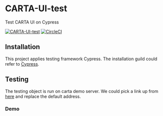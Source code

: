 # CARTA-UI-test
Test CARTA UI on Cypress

[![CARTA-UI-test](https://img.shields.io/endpoint?url=https://dashboard.cypress.io/badge/simple/1udw63/master&style=flat&logo=cypress)](https://dashboard.cypress.io/projects/1udw63/runs)
[![CircleCI](https://circleci.com/gh/circleci/circleci-docs.svg?style=svg)](https://circleci.com/gh/circleci/circleci-docs)


## Installation
This project applies testing framework Cypress. The installation guild could refer to [Cypress](https://docs.cypress.io/guides/getting-started/installing-cypress).

## Testing
The testing object is run on carta demo server. We could pick a link up from [here](http://carta.asiaa.sinica.edu.tw/builds/) and replace the default address.

### Demo
